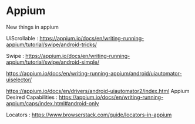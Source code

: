 # Appium
New things in appium


UiScrollable : https://appium.io/docs/en/writing-running-appium/tutorial/swipe/android-tricks/

Swipe : https://appium.io/docs/en/writing-running-appium/tutorial/swipe/android-simple/

https://appium.io/docs/en/writing-running-appium/android/uiautomator-uiselector/

https://appium.io/docs/en/drivers/android-uiautomator2/index.html
Appium Desired Capabilities : https://appium.io/docs/en/writing-running-appium/caps/index.html#android-only

Locators : https://www.browserstack.com/guide/locators-in-appium
